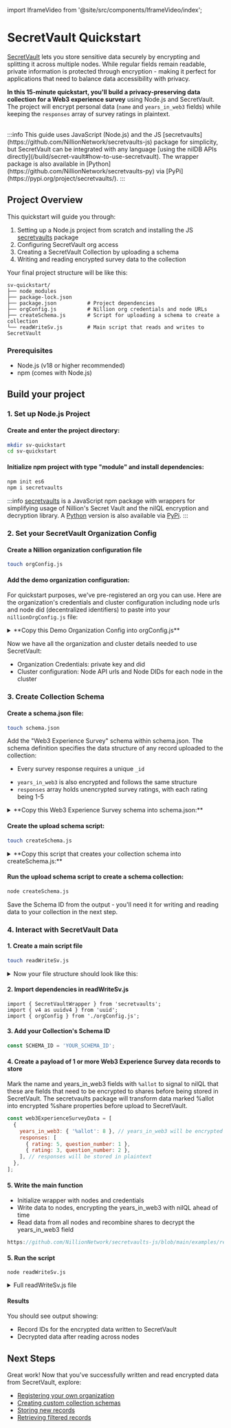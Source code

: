 import IframeVideo from '@site/src/components/IframeVideo/index';

# SecretVault Quickstart

[SecretVault](/build/secret-vault) lets you store sensitive data securely by encrypting and splitting it across multiple nodes. While regular fields remain readable, private information is protected through encryption - making it perfect for applications that need to balance data accessibility with privacy.

**In this 15-minute quickstart, you'll build a privacy-preserving data collection for a Web3 experience survey** using Node.js and SecretVault. The project will encrypt personal data (`name` and `years_in_web3` fields) while keeping the `responses` array of survey ratings in plaintext.

<IframeVideo videoSrc="https://www.loom.com/embed/ee391ce583ab442db71942565b068e61?sid=c7dd28bb-8920-4451-a88e-6de83a21655f"/>
<br/>
:::info
This guide uses JavaScript (Node.js) and the JS [secretvaults](https://github.com/NillionNetwork/secretvaults-js) package for simplicity, but SecretVault can be integrated with any language [using the nilDB APIs directly](/build/secret-vault#how-to-use-secretvault). The wrapper package is also available in [Python](https://github.com/NillionNetwork/secretvaults-py) via [PyPi](https://pypi.org/project/secretvaults/).
:::

## Project Overview

This quickstart will guide you through:

1. Setting up a Node.js project from scratch and installing the JS [secretvaults](https://github.com/NillionNetwork/secretvaults-js) package
2. Configuring SecretVault org access
3. Creating a SecretVault Collection by uploading a schema
4. Writing and reading encrypted survey data to the collection

Your final project structure will be like this: 

[//]: # (For a complete working version, check out the finished project in this [GitHub repo]&#40;https://github.com/oceans404/nillion-sv-example&#41;)

```
sv-quickstart/
├── node_modules
├── package-lock.json
├── package.json          # Project dependencies
├── orgConfig.js          # Nillion org credentials and node URLs
├── createSchema.js       # Script for uploading a schema to create a collection
└── readWriteSv.js        # Main script that reads and writes to SecretVault
```

### Prerequisites

- Node.js (v18 or higher recommended)
- npm (comes with Node.js)

## Build your project

### 1. Set up Node.js Project

#### Create and enter the project directory:

```bash
mkdir sv-quickstart
cd sv-quickstart
```

#### Initialize npm project with type "module" and install dependencies:

```bash
npm init es6
npm i secretvaults
```

:::info
[secretvaults](https://github.com/NillionNetwork/secretvaults-js) is a JavaScript npm package with wrappers for simplifying usage of Nillion's Secret Vault and the nilQL encryption and decryption library. A [Python](https://github.com/NillionNetwork/secretvaults-py) version is also available via [PyPi](https://pypi.org/project/secretvaults/).
:::

### 2. Set your SecretVault Organization Config

#### Create a Nillion organization configuration file

```bash
touch orgConfig.js
```

#### Add the demo organization configuration:

For quickstart purposes, we've pre-registered an org you can use. Here are the organization's credentials and cluster configuration including node urls and node did (decentralized identifiers) to paste into your `nillionOrgConfig.js` file:

<details>

<summary>**Copy this Demo Organization Config into orgConfig.js**</summary>

You can also look up cluster configuration values using the orgDid in the "Returning Org" section of the [SecretVault Registration Portal](https://sv-sda-registration.replit.app/).

```javascript
import dotenv from 'dotenv';
dotenv.config();

export const orgConfig = {
  orgCredentials: {
    secretKey: '0ac97ffdd83769c6c5032cb202d0957800e0ef151f015b0aaec52e2d864d4fc6',
    orgDid: 'did:nil:testnet:nillion1v596szek38l22jm9et4r4j7txu3v7eff3uffue',
  },
  nodes: [
    {
      url: 'https://nildb-nx8v.nillion.network',
      did: 'did:nil:testnet:nillion1qfrl8nje3nvwh6cryj63mz2y6gsdptvn07nx8v',
    },
    {
      url: 'https://nildb-p3mx.nillion.network',
      did: 'did:nil:testnet:nillion1uak7fgsp69kzfhdd6lfqv69fnzh3lprg2mp3mx',
    },
    {
      url: 'https://nildb-rugk.nillion.network',
      did: 'did:nil:testnet:nillion1kfremrp2mryxrynx66etjl8s7wazxc3rssrugk',
    },
  ],
};
```

</details>

Now we have all the organization and cluster details needed to use SecretVault:

- Organization Credentials: private key and did
- Cluster configuration: Node API urls and Node DIDs for each node in the cluster

### 3. Create Collection Schema

#### Create a schema.json file:

```bash
touch schema.json
```

Add the "Web3 Experience Survey" schema within schema.json. The schema definition specifies the data structure of any record uploaded to the collection:

- Every survey response requires a unique `_id`

[//]: # (- `name` is an encrypted field that stores data shares)
- `years_in_web3` is also encrypted and follows the same structure
- `responses` array holds unencrypted survey ratings, with each rating being 1-5

<details>

<summary>**Copy this Web3 Experience Survey schema into schema.json:**</summary>

```js reference showGithubLink
https://github.com/NillionNetwork/secretvaults-js/blob/main/examples/schema.json
```

</details>

#### Create the upload schema script:

```bash
touch createSchema.js
```

<details>

<summary>**Copy this script that creates your collection schema into createSchema.js:**</summary>

```js reference showGithubLink
https://github.com/NillionNetwork/secretvaults-js/blob/main/examples/createSchema.js
```

</details>

#### Run the upload schema script to create a schema collection:

```bash
node createSchema.js
```

Save the Schema ID from the output - you'll need it for writing and reading data to your collection in the next step.

### 4. Interact with SecretVault Data

#### 1. Create a main script file

```bash
touch readWriteSv.js
```

<details>
<summary>Now your file structure should look like this:</summary>
```
sv-quickstart/
├── node_modules
├── package-lock.json
├── package.json
├── orgConfig.js
├── createSchema.js
└── readWriteSv.js
```
</details>

#### 2. Import dependencies in readWriteSv.js

```
import { SecretVaultWrapper } from 'secretvaults';
import { v4 as uuidv4 } from 'uuid';
import { orgConfig } from './orgConfig.js';
```

#### 3. Add your Collection's Schema ID

```javascript
const SCHEMA_ID = 'YOUR_SCHEMA_ID';
```

#### 4. Create a payload of 1 or more Web3 Experience Survey data records to store

Mark the name and years_in_web3 fields with `%allot` to signal to nilQL that these are fields that need to be encrypted to shares before being stored in SecretVault. The secretvaults package will transform data marked %allot into encrypted %share properties before upload to SecretVault.

```javascript
const web3ExperienceSurveyData = [
  {
    years_in_web3: { '%allot': 8 }, // years_in_web3 will be encrypted to a %share
    responses: [
      { rating: 5, question_number: 1 },
      { rating: 3, question_number: 2 },
    ], // responses will be stored in plaintext
  },
];
```

#### 5. Write the main function

- Initialize wrapper with nodes and credentials
- Write data to nodes, encrypting the years_in_web3 with nilQL ahead of time
- Read data from all nodes and recombine shares to decrypt the years_in_web3 field

```js reference showGithubLink
https://github.com/NillionNetwork/secretvaults-js/blob/main/examples/readWriteSv.js#L25-L54
```

#### 5. Run the script

```
node readWriteSv.js
```

<details>
<summary>Full readWriteSv.js file</summary>
```js reference showGithubLink
https://github.com/NillionNetwork/secretvaults-js/blob/main/examples/readWriteSv.js
```
</details>

#### Results

You should see output showing:

- Record IDs for the encrypted data written to SecretVault
- Decrypted data after reading across nodes

## Next Steps

Great work! Now that you've successfully written and read encrypted data from SecretVault, explore:

- [Registering your own organization](/build/secretVault-secretDataAnalytics/access)
- [Creating custom collection schemas](/build/secretVault-secretDataAnalytics/create-schema)
- [Storing new records](/build/secretVault-secretDataAnalytics/upload)
- [Retrieving filtered records](/build/secretVault-secretDataAnalytics/retrieve)
